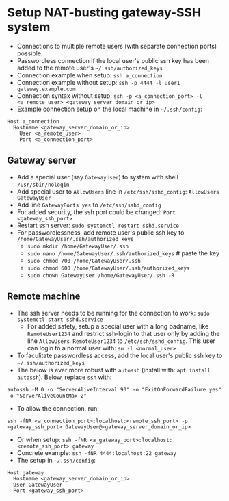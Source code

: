 # Setup NAT-busting gateway-SSH system
* Connections to multiple remote users (with separate connection ports) possible.
* Passwordless connection if the local user's public ssh key has been added to the remote user's `~/.ssh/authorized_keys`
* Connection example when setup: `ssh a_connection`
* Connection example without setup: `ssh -p 4444 -l user1 gateway.example.com`
* Connection syntax without setup: `ssh -p <a_connection_port> -l <a_remote_user> <gateway_server_domain_or_ip>`
* Example connection setup on the local machine in `~/.ssh/config`:
```
Host a_connection
  Hostname <gateway_server_domain_or_ip>
	User <a_remote_user>
	Port <a_connection_port>
```

## Gateway server
* Add a special user (say `GatewayUser`) to system with shell `/usr/sbin/nologin`
* Add special user to `AllowUsers` line in `/etc/ssh/sshd_config`: `AllowUsers GatewayUser`
* Add line `GatewayPorts yes` to `/etc/ssh/sshd_config`
* For added security, the ssh port could be changed: `Port <gateway_ssh_port>`
* Restart ssh server: `sudo systemctl restart sshd.service`
* For passwordlessness, add remote user's public ssh key to `/home/GatewayUser/.ssh/authorized_keys`
  - `sudo mkdir /home/GatewayUser/.ssh`
  - `sudo nano /home/GatewayUser/.ssh/authorized_keys` # paste the key
  - `sudo chmod 700 /home/GatewayUser/.ssh`
  - `sudo chmod 600 /home/GatewayUser/.ssh/authorized_keys`
  - `sudo chown GatewayUser /home/GatewayUser/.ssh -R`

## Remote machine
* The ssh server needs to be running for the connection to work: `sudo systemctl start sshd.service`
  - For added safety, setup a special user with a long badname, like `RemoteUser1234` and
    restrict ssh-login to that user only by adding the line `AllowUsers RemoteUser1234` to `/etc/ssh/sshd_config`.
    This user can login to a normal user with: `su -l <normal_user>`
* To faculitate passwordless access, add the local user's public ssh key to `~/.ssh/authorized_keys`
* The below is ever more robust with `autossh` (install with: `apt install autossh`).
  Below, replace `ssh` with:
```
autossh -M 0 -o "ServerAliveInterval 90" -o "ExitOnForwardFailure yes" -o "ServerAliveCountMax 2"
```
* To allow the connection, run:
```
ssh -fNR <a_connection_port>:localhost:<remote_ssh_port> -p <gateway_ssh_port> GatewayUser@<gateway_server_domain_or_ip>
```
* Or when setup: `ssh -fNR <a_gateway_port>:localhost:<remote_ssh_port> gateway`
* Concrete example: `ssh -fNR 4444:localhost:22 gateway`
* The setup in `~/.ssh/config`:
```
Host gateway
  Hostname <gateway_server_domain_or_ip>
  User GatewayUser
  Port <gateway_ssh_port>
```
